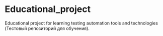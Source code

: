 # Educational_project
Educational project for learning testing automation tools and technologies (Тестовый репозиторий для обучения).
